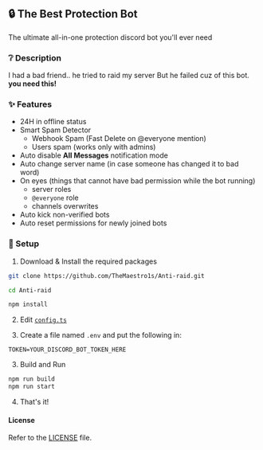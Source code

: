 ## 🔒 The Best Protection Bot
The ultimate all-in-one protection discord bot you'll ever need

### ❔ Description
I had a bad friend.. he tried to raid my server
But he failed cuz of this bot. **you need this!**


### ✨ Features
- 24H in offline status
- Smart Spam Detector
  - Webhook Spam (Fast Delete on @everyone mention)
  - Users spam (works only with admins)
- Auto disable **All Messages** notification mode
- Auto change server name (in case someone has changed it to bad word)
- On eyes (things that cannot have bad permission while the bot running)
  - server roles
  - `@everyone` role
  - channels overwrites
- Auto kick non-verified bots
- Auto reset permissions for newly joined bots


### 🚩 Setup

1. Download & Install the required packages
```bash
git clone https://github.com/TheMaestro1s/Anti-raid.git

cd Anti-raid

npm install
```

2. Edit [`config.ts`](config.ts)

3. Create a file named `.env` and put the following in:
```
TOKEN=YOUR_DISCORD_BOT_TOKEN_HERE
```

3. Build and Run
```bash
npm run build
npm run start
```

4. That's it!


#### License
Refer to the [LICENSE](LICENSE) file.
